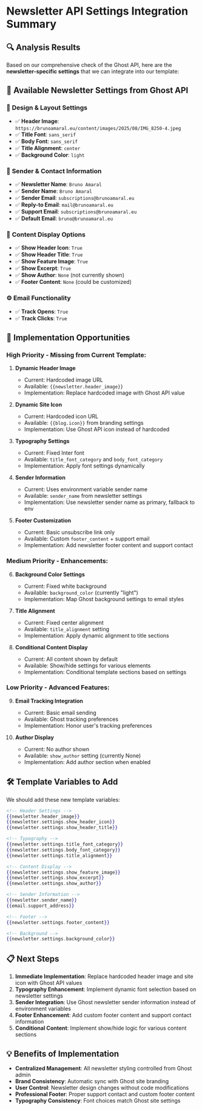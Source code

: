 # Newsletter API Settings Integration Summary

## 🔍 Analysis Results

Based on our comprehensive check of the Ghost API, here are the **newsletter-specific settings** that we can integrate into our template:

## 📰 Available Newsletter Settings from Ghost API

### 🎨 **Design & Layout Settings**
- ✅ **Header Image**: `https://brunoamaral.eu/content/images/2025/08/IMG_8250-4.jpeg`
- ✅ **Title Font**: `sans_serif` 
- ✅ **Body Font**: `sans_serif`
- ✅ **Title Alignment**: `center`
- ✅ **Background Color**: `light`

### 📧 **Sender & Contact Information**
- ✅ **Newsletter Name**: `Bruno Amaral`
- ✅ **Sender Name**: `Bruno Amaral`
- ✅ **Sender Email**: `subscriptions@brunoamaral.eu`
- ✅ **Reply-to Email**: `mail@brunoamaral.eu`
- ✅ **Support Email**: `subscriptions@brunoamaral.eu`
- ✅ **Default Email**: `bruno@brunoamaral.eu`

### 📝 **Content Display Options**
- ✅ **Show Header Icon**: `True`
- ✅ **Show Header Title**: `True`
- ✅ **Show Feature Image**: `True`
- ✅ **Show Excerpt**: `True`
- ✅ **Show Author**: `None` (not currently shown)
- ✅ **Footer Content**: `None` (could be customized)

### ⚙️ **Email Functionality**
- ✅ **Track Opens**: `True`
- ✅ **Track Clicks**: `True`

## 🚀 Implementation Opportunities

### **High Priority - Missing from Current Template:**

1. **Dynamic Header Image** 
   - Current: Hardcoded image URL
   - Available: `{{newsletter.header_image}}`
   - Implementation: Replace hardcoded image with Ghost API value

2. **Dynamic Site Icon**
   - Current: Hardcoded icon URL  
   - Available: `{{blog.icon}}` from branding settings
   - Implementation: Use Ghost API icon instead of hardcoded

3. **Typography Settings**
   - Current: Fixed Inter font
   - Available: `title_font_category` and `body_font_category`
   - Implementation: Apply font settings dynamically

4. **Sender Information**
   - Current: Uses environment variable sender name
   - Available: `sender_name` from newsletter settings
   - Implementation: Use newsletter sender name as primary, fallback to env

5. **Footer Customization**
   - Current: Basic unsubscribe link only
   - Available: Custom `footer_content` + support email
   - Implementation: Add newsletter footer content and support contact

### **Medium Priority - Enhancements:**

6. **Background Color Settings**
   - Current: Fixed white background
   - Available: `background_color` (currently "light")
   - Implementation: Map Ghost background settings to email styles

7. **Title Alignment**
   - Current: Fixed center alignment
   - Available: `title_alignment` setting
   - Implementation: Apply dynamic alignment to title sections

8. **Conditional Content Display**
   - Current: All content shown by default
   - Available: Show/hide settings for various elements
   - Implementation: Conditional template sections based on settings

### **Low Priority - Advanced Features:**

9. **Email Tracking Integration**
   - Current: Basic email sending
   - Available: Ghost tracking preferences
   - Implementation: Honor user's tracking preferences

10. **Author Display**
    - Current: No author shown
    - Available: `show_author` setting (currently None)
    - Implementation: Add author section when enabled

## 🛠️ **Template Variables to Add**

We should add these new template variables:

```handlebars
<!-- Header Settings -->
{{newsletter.header_image}}
{{newsletter.settings.show_header_icon}}
{{newsletter.settings.show_header_title}}

<!-- Typography -->
{{newsletter.settings.title_font_category}}
{{newsletter.settings.body_font_category}}
{{newsletter.settings.title_alignment}}

<!-- Content Display -->
{{newsletter.settings.show_feature_image}}
{{newsletter.settings.show_excerpt}}
{{newsletter.settings.show_author}}

<!-- Sender Information -->
{{newsletter.sender_name}}
{{email.support_address}}

<!-- Footer -->
{{newsletter.settings.footer_content}}

<!-- Background -->
{{newsletter.settings.background_color}}
```

## 📋 **Next Steps**

1. **Immediate Implementation**: Replace hardcoded header image and site icon with Ghost API values
2. **Typography Enhancement**: Implement dynamic font selection based on newsletter settings  
3. **Sender Integration**: Use Ghost newsletter sender information instead of environment variables
4. **Footer Enhancement**: Add custom footer content and support contact information
5. **Conditional Content**: Implement show/hide logic for various content sections

## 💡 **Benefits of Implementation**

- **Centralized Management**: All newsletter styling controlled from Ghost admin
- **Brand Consistency**: Automatic sync with Ghost site branding
- **User Control**: Newsletter design changes without code modifications
- **Professional Footer**: Proper support contact and custom footer content
- **Typography Consistency**: Font choices match Ghost site settings
